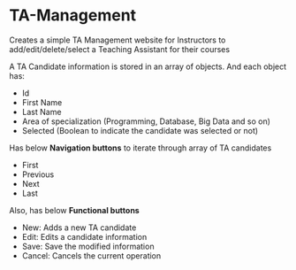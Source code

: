 # TA-Management
Creates a simple TA Management website for Instructors to add/edit/delete/select a Teaching Assistant for their courses

A TA Candidate information is stored in an array of objects. And each object has:
* Id
* First Name
* Last Name
* Area of specialization (Programming, Database, Big Data and so on)
* Selected (Boolean to indicate the candidate was selected or not)

Has below **Navigation buttons** to iterate through array of TA candidates
   * First
   * Previous
   * Next
   * Last

Also, has below **Functional buttons** 
   * New: Adds a new TA candidate
   * Edit: Edits a candidate information 
   * Save: Save the modified information
   * Cancel: Cancels the current operation

